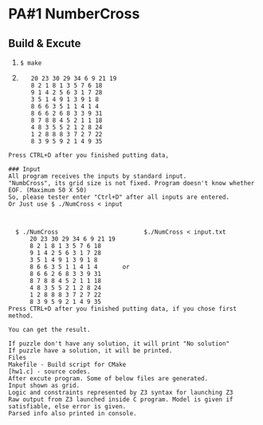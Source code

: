 # PA#1 NumberCross


## Build & Excute

1. ``` $ make ```


2. ``` $ ./NumberCross 
      20 23 30 29 34 6 9 21 19   
      8 2 1 8 1 3 5 7 6 18
      9 1 4 2 5 6 3 1 7 28
      3 5 1 4 9 1 3 9 1 8
      8 6 6 3 5 1 1 4 1 4       
      8 6 6 2 6 8 3 3 9 31
      8 7 8 8 4 5 2 1 1 18
      4 8 3 5 5 2 1 2 8 24
      1 2 8 8 8 3 7 2 7 22
      8 3 9 5 9 2 1 4 9 35
```
Press CTRL+D after you finished putting data,

### Input
All program receives the inputs by standard input.
"NumbCross", its grid size is not fixed. Program doesn't know whether EOF. (Maximum 50 X 50)
So, please tester enter "Ctrl+D" after all inputs are entered.
Or Just use $ ./NumCross < input



  $ ./NumCross                        $./NumCross < input.txt
      20 23 30 29 34 6 9 21 19   
      8 2 1 8 1 3 5 7 6 18
      9 1 4 2 5 6 3 1 7 28
      3 5 1 4 9 1 3 9 1 8
      8 6 6 3 5 1 1 4 1 4       or 
      8 6 6 2 6 8 3 3 9 31
      8 7 8 8 4 5 2 1 1 18
      4 8 3 5 5 2 1 2 8 24
      1 2 8 8 8 3 7 2 7 22
      8 3 9 5 9 2 1 4 9 35
Press CTRL+D after you finished putting data, if you chose first method.

You can get the result.

If puzzle don't have any solution, it will print "No solution"
If puzzle have a solution, it will be printed.
Files
Makefile - Build script for CMake
[hw1.c] - source codes.
After excute program. Some of below files are generated.
Input shown as grid.
Logic and constraints represented by Z3 syntax for launching Z3
Raw output from Z3 launched inside C program. Model is given if satisfiable, else error is given.
Parsed info also printed in console.
